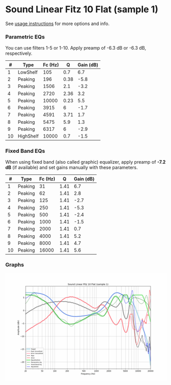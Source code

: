 # Sound Linear Fitz 10 Flat (sample 1)
See [usage instructions](https://github.com/jaakkopasanen/AutoEq#usage) for more options and info.

### Parametric EQs
You can use filters 1-5 or 1-10. Apply preamp of -6.3 dB or -6.3 dB, respectively.

|   # | Type      |   Fc (Hz) |    Q |   Gain (dB) |
|-----|-----------|-----------|------|-------------|
|   1 | LowShelf  |       105 | 0.7  |         6.7 |
|   2 | Peaking   |       196 | 0.38 |        -5.8 |
|   3 | Peaking   |      1506 | 2.1  |        -3.2 |
|   4 | Peaking   |      2720 | 2.36 |         3.2 |
|   5 | Peaking   |     10000 | 0.23 |         5.5 |
|   6 | Peaking   |      3915 | 6    |        -1.7 |
|   7 | Peaking   |      4591 | 3.71 |         1.7 |
|   8 | Peaking   |      5475 | 5.9  |         1.3 |
|   9 | Peaking   |      6317 | 6    |        -2.9 |
|  10 | HighShelf |     10000 | 0.7  |        -1.5 |

### Fixed Band EQs
When using fixed band (also called graphic) equalizer, apply preamp of **-7.2 dB** (if available) and set gains manually with these parameters.

|   # | Type    |   Fc (Hz) |    Q |   Gain (dB) |
|-----|---------|-----------|------|-------------|
|   1 | Peaking |        31 | 1.41 |         6.7 |
|   2 | Peaking |        62 | 1.41 |         2.8 |
|   3 | Peaking |       125 | 1.41 |        -2.7 |
|   4 | Peaking |       250 | 1.41 |        -5.3 |
|   5 | Peaking |       500 | 1.41 |        -2.4 |
|   6 | Peaking |      1000 | 1.41 |        -1.5 |
|   7 | Peaking |      2000 | 1.41 |         0.7 |
|   8 | Peaking |      4000 | 1.41 |         5.2 |
|   9 | Peaking |      8000 | 1.41 |         4.7 |
|  10 | Peaking |     16000 | 1.41 |         5.6 |

### Graphs
![](./Sound%20Linear%20Fitz%2010%20Flat%20(sample%201).png)
